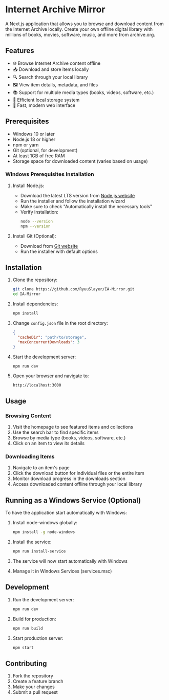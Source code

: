 # Internet Archive Mirror

A Next.js application that allows you to browse and download content from the Internet Archive locally. Create your own offline digital library with millions of books, movies, software, music, and more from archive.org.

## Features

- 🌐 Browse Internet Archive content offline
- 📥 Download and store items locally
- 🔍 Search through your local library
- 🖼️ View item details, metadata, and files
- 📚 Support for multiple media types (books, videos, software, etc.)
- 💾 Efficient local storage system
- 🚀 Fast, modern web interface

## Prerequisites

- Windows 10 or later
- Node.js 18 or higher
- npm or yarn
- Git (optional, for development)
- At least 1GB of free RAM
- Storage space for downloaded content (varies based on usage)

### Windows Prerequisites Installation

1. Install Node.js:
   - Download the latest LTS version from [Node.js website](https://nodejs.org/)
   - Run the installer and follow the installation wizard
   - Make sure to check "Automatically install the necessary tools"
   - Verify installation:
     ```bash
     node --version
     npm --version
     ```

2. Install Git (Optional):
   - Download from [Git website](https://git-scm.com/download/win)
   - Run the installer with default options

## Installation

1. Clone the repository:
   ```bash
   git clone https://github.com/RyuuSlayer/IA-Mirror.git
   cd IA-Mirror
   ```

2. Install dependencies:
   ```bash
   npm install
   ```

3. Change `config.json` file in the root directory:
   ```json
   {
     "cacheDir": "path/to/storage",
     "maxConcurrentDownloads": 3
   }
   ```

4. Start the development server:
   ```bash
   npm run dev
   ```

5. Open your browser and navigate to:
   ```
   http://localhost:3000
   ```

## Usage

### Browsing Content

1. Visit the homepage to see featured items and collections
2. Use the search bar to find specific items
3. Browse by media type (books, videos, software, etc.)
4. Click on an item to view its details

### Downloading Items

1. Navigate to an item's page
2. Click the download button for individual files or the entire item
3. Monitor download progress in the downloads section
4. Access downloaded content offline through your local library

## Running as a Windows Service (Optional)

To have the application start automatically with Windows:

1. Install node-windows globally:
   ```bash
   npm install -g node-windows
   ```

2. Install the service:
   ```bash
   npm run install-service
   ```

3. The service will now start automatically with Windows
4. Manage it in Windows Services (services.msc)

## Development

1. Run the development server:
   ```bash
   npm run dev
   ```

2. Build for production:
   ```bash
   npm run build
   ```

3. Start production server:
   ```bash
   npm start
   ```

## Contributing

1. Fork the repository
2. Create a feature branch
3. Make your changes
4. Submit a pull request